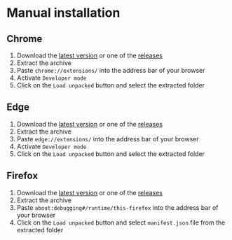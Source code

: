# Manual installation

## Chrome

1. Download the [latest version](https://github.com/utags/browser-extension-starter/releases) or one of the [releases](https://github.com/utags/browser-extension-starter/releases)
2. Extract the archive
3. Paste `chrome://extensions/` into the address bar of your browser
4. Activate `Developer mode`
5. Click on the `Load unpacked` button and select the extracted folder

## Edge

1. Download the [latest version](https://github.com/utags/browser-extension-starter/releases) or one of the [releases](https://github.com/utags/browser-extension-starter/releases)
2. Extract the archive
3. Paste `edge://extensions/` into the address bar of your browser
4. Activate `Developer mode`
5. Click on the `Load unpacked` button and select the extracted folder

## Firefox

1. Download the [latest version](https://github.com/utags/browser-extension-starter/releases) or one of the [releases](https://github.com/utags/browser-extension-starter/releases)
2. Extract the archive
3. Paste `about:debugging#/runtime/this-firefox` into the address bar of your browser
4. Click on the `Load unpacked` button and select `manifest.json` file from the extracted folder
